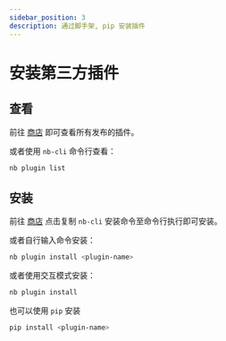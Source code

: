 ```yaml
---
sidebar_position: 3
description: 通过脚手架, pip 安装插件
---
```


# 安装第三方插件

## 查看

前往 [商店](/store) 即可查看所有发布的插件。

或者使用 `nb-cli` 命令行查看：

```bash
nb plugin list
```

## 安装

前往 [商店](/store) 点击复制 `nb-cli` 安装命令至命令行执行即可安装。

或者自行输入命令安装：

```bash
nb plugin install <plugin-name>
```

或者使用交互模式安装：

```bash
nb plugin install
```

也可以使用 `pip` 安装

```bash
pip install <plugin-name>
```

<!-- TODO: asciinema for install plugin -->
